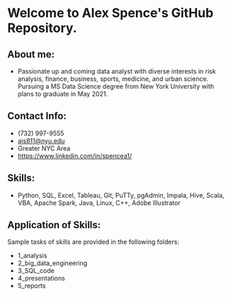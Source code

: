 # Welcome to Alex Spence's GitHub Repository.

## About me:
- Passionate up and coming data analyst with diverse interests in risk analysis, finance, business, sports, medicine, and urban science.  Pursuing a MS Data Science degree from New York University with plans to graduate in May 2021.

## Contact Info:
- (732) 997-9555
- ajs811@nyu.edu
- Greater NYC Area
- https://www.linkedin.com/in/spencea1/

## Skills:
- Python, SQL, Excel, Tableau, Git, PuTTy, pgAdmin, Impala, Hive, Scala, VBA, Apache Spark, Java, Linux, C++, Adobe Illustrator

## Application of Skills:
Sample tasks of skills are provided in the following folders:
- 1_analysis
- 2_big_data_engineering
- 3_SQL_code
- 4_presentations
- 5_reports
